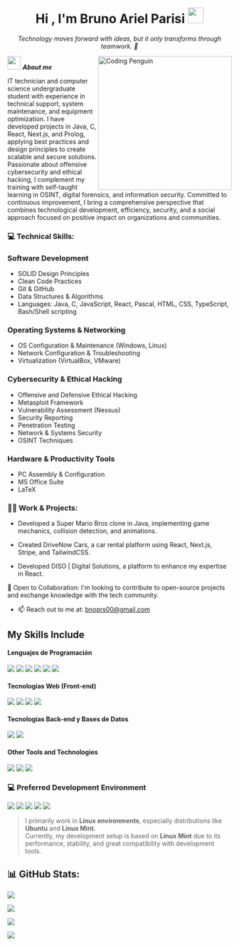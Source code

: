 <h1 align="center"><b>Hi , I'm Bruno Ariel Parisi </b><img src="https://media.giphy.com/media/hvRJCLFzcasrR4ia7z/giphy.gif" width="35"></h1>
<!--  -->

<p align="center"><i> Technology moves forward with ideas, but it only transforms through teamwork. 🚀 </i></p>

<img align="right" width="300px" alt="Coding Penguin" src="https://media.giphy.com/media/2IudUHdI075HL02Pkk/giphy.gif" />


<img src="https://media.giphy.com/media/ObNTw8Uzwy6KQ/giphy.gif" width="30px">&nbsp;***About me***

IT technician and computer science undergraduate student with experience in technical support, system maintenance, and equipment optimization. I have developed projects in Java, C, React, Next.js, and Prolog, applying best practices and design principles to create scalable and secure solutions. Passionate about offensive cybersecurity and ethical hacking, I complement my training with self-taught learning in OSINT, digital forensics, and information security. Committed to continuous improvement, I bring a comprehensive perspective that combines technological development, efficiency, security, and a social approach focused on positive impact on organizations and communities.


### 💻 Technical Skills:

### Software Development
- SOLID Design Principles
- Clean Code Practices
- Git & GitHub
- Data Structures & Algorithms
- Languages: Java, C, JavaScript, React, Pascal, HTML, CSS, TypeScript, Bash/Shell scripting

### Operating Systems & Networking
- OS Configuration & Maintenance (Windows, Linux)
- Network Configuration & Troubleshooting
- Virtualization (VirtualBox, VMware)

### Cybersecurity & Ethical Hacking
- Offensive and Defensive Ethical Hacking
- Metasploit Framework
- Vulnerability Assessment (Nessus)
- Security Reporting
- Penetration Testing
- Network & Systems Security
- OSINT Techniques

### Hardware & Productivity Tools
- PC Assembly & Configuration
- MS Office Suite
- LaTeX


### 👨‍💻 Work & Projects:

- Developed a Super Mario Bros clone in Java, implementing game mechanics, collision detection, and animations.

- Created DriveNow Cars, a car rental platform using React, Next.js, Stripe, and TailwindCSS.

- Developed DISO | Digital Solutions, a platform to enhance my expertise in React.

🌟 Open to Collaboration: I'm looking to contribute to open-source projects and exchange knowledge with the tech community.
- 📫 Reach out to me at: <a href="bnoprs00@gmail.com">bnoprs00@gmail.com</a>

## My Skills Include
<h4> Lenguajes de Programación </h4>
<span>
  <img src="https://img.shields.io/badge/Java-ED8B00?style=for-the-badge&logo=java&logoColor=white">
  <img src="https://img.shields.io/badge/C-00599C?style=for-the-badge&logo=c&logoColor=white">
  <img src="https://img.shields.io/badge/Pascal-512BD4?style=for-the-badge&logo=pascal&logoColor=white">
  <img src="https://img.shields.io/badge/Prolog-B30000?style=for-the-badge&logo=prolog&logoColor=white">
  <img src="https://img.shields.io/badge/JavaScript-F7DF1E?style=for-the-badge&logo=javascript&logoColor=black">
  <img src="https://img.shields.io/badge/TypeScript-007ACC?style=for-the-badge&logo=typescript&logoColor=white">
</span>

<h4> Tecnologías Web (Front-end) </h4>
<span>
  <img src="https://img.shields.io/badge/HTML5-E34F26?style=for-the-badge&logo=html5&logoColor=white">
  <img src="https://img.shields.io/badge/CSS3-1572B6?style=for-the-badge&logo=css3&logoColor=white">
  <img src="https://img.shields.io/badge/React-20232A?style=for-the-badge&logo=react&logoColor=61DAFB">
  <img src="https://img.shields.io/badge/Next.js-000000?style=for-the-badge&logo=nextdotjs&logoColor=white">
</span>

<h4> Tecnologías Back-end y Bases de Datos </h4>
<span>
  <img src="https://img.shields.io/badge/Prisma-3982CE?style=for-the-badge&logo=prisma&logoColor=white">
  <img src="https://img.shields.io/badge/Neon-000000?style=for-the-badge&logo=neon&logoColor=00FFFF">
</span>

<h4> Other Tools and Technologies </h4>
<span>
  <img src="https://img.shields.io/badge/Git-F05032?style=for-the-badge&logo=git&logoColor=white">
  <img src="https://img.shields.io/badge/GitHub-181717?style=for-the-badge&logo=github&logoColor=white">
  <img src="https://img.shields.io/badge/Vercel-000000?style=for-the-badge&logo=vercel&logoColor=white">
</span>


### 💻 Preferred Development Environment

<span>
  <img src="https://img.shields.io/badge/Linux-FCC624?style=for-the-badge&logo=linux&logoColor=black">
  <img src="https://img.shields.io/badge/Kali_Linux-557C94?style=for-the-badge&logo=kalilinux&logoColor=white">
  <img src="https://img.shields.io/badge/Ubuntu-E95420?style=for-the-badge&logo=ubuntu&logoColor=white">
  <img src="https://img.shields.io/badge/Linux_Mint-87CF3E?style=for-the-badge&logo=linuxmint&logoColor=white">
  <img src="https://img.shields.io/badge/Windows-0078D6?style=for-the-badge&logo=windows&logoColor=white">
</span>

> I primarily work in **Linux environments**, especially distributions like **Ubuntu** and **Linux Mint**.  
> Currently, my development setup is based on **Linux Mint** due to its performance, stability, and great compatibility with development tools.

  
<h2>📊 GitHub Stats:</h2>

<!-- Stats generales -->
[![](https://github-readme-stats.vercel.app/api?username=brunitoa10&show_icons=true&theme=tokyonight&hide_border=true&locale=en)](https://github.com/brunitoa10)

<!-- Racha de commits -->
[![](https://github-readme-streak-stats.herokuapp.com/?user=brunitoa10&theme=material-palenight)](https://github.com/brunitoa10)

<!-- Lenguajes más usados -->
[![](https://github-readme-stats.vercel.app/api/top-langs/?username=brunitoa10&layout=compact&theme=tokyonight&hide_border=true)](https://github.com/brunitoa10)

<!-- Actividad diaria/semanal -->
[![](https://github-readme-activity-graph.vercel.app/graph?username=brunitoa10&theme=tokyo-night&hide_border=true)](https://github.com/brunitoa10)

</div>
